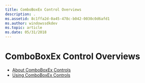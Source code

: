 ```yaml
---
title: ComboBoxEx Control Overviews
description: .
ms.assetid: 8c1ffa2d-0a45-478c-b042-0030c0d6afd1
ms.author: windowssdkdev
ms.topic: article
ms.date: 05/31/2018
---
```


# ComboBoxEx Control Overviews

-   [About ComboBoxEx Controls](comboboxex-controls.md)
-   [Using ComboBoxEx Controls](using-comboboxex.md)

 

 




